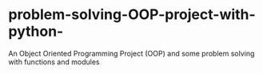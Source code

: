 # problem-solving-OOP-project-with-python-
An Object Oriented Programming Project (OOP) and some problem solving with functions and modules 

